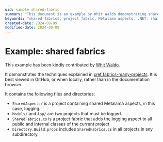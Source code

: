 ```yaml
---
uid: sample-shared-fabric
summary: "This document is an example by Whit Waldo demonstrating shared fabrics, including projects with logging aspects and a project fabric for applying these aspects."
keywords: "shared fabrics, project fabric, Metalama aspects, .NET, shared aspects, subdirectory, GitHub"
created-date: 2024-09-09
modified-date: 2024-09-09
---
```


# Example: shared fabrics

This example has been kindly contributed by [Whit Waldo](https://github.com/WhitWaldo).

It demonstrates the techniques explained in <xref:fabrics-many-projects>. It is best viewed in GitHub, or when locally, rather than in the documentation browser.

It contains the following files and directories:

* `SharedAspects/` is a project containing shared Metalama aspects, in this case, logging.
* `Models/` and `App/` are two projects that must be logged.
* `SharedFabrics.cs` is a project fabric that adds the logging aspect to all public and internal classes of the current project.
* `Directory.Build.props` includes `SharedFabrics.cs` in all projects in any subdirectory.






